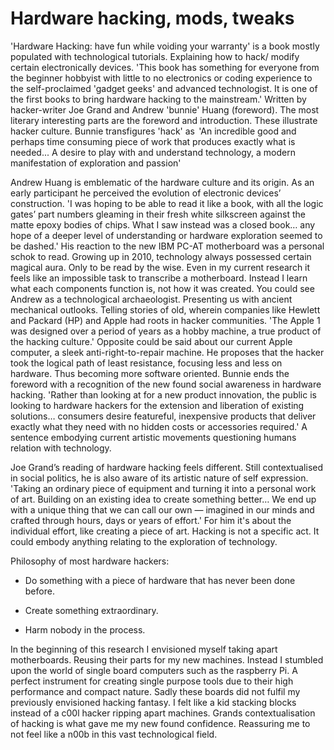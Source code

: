 # Hardware hacking, mods, tweaks 



'Hardware Hacking: have fun while voiding your warranty' 
is a book mostly populated with technological tutorials. 
Explaining how to hack/ modify certain electronically devices. 
'This book has something for everyone from the beginner hobbyist 
with little to no electronics or coding experience to the self-proclaimed 'gadget geeks' 
and advanced technologist. It is one of the first books to bring hardware hacking to the mainstream.' 
Written by hacker-writer Joe Grand and Andrew 'bunnie' Huang (foreword). The most literary interesting 
parts are the foreword and introduction. These illustrate hacker culture. Bunnie transfigures 'hack' as  
'An incredible good and perhaps time consuming piece of work that produces exactly 
what is needed... A desire to play with and understand technology, a modern manifestation of exploration and passion' 



Andrew Huang is emblematic of the hardware culture and its origin. 
As an early participant he perceived the evolution of electronic devices’ construction.
'I was hoping to be able to read it like a book, with all the logic gates’ part numbers gleaming 
in their fresh white silkscreen against the matte epoxy bodies of chips. What I saw instead was a closed book… 
any hope of a deeper level of understanding or hardware exploration seemed to be dashed.'
His reaction to the new IBM PC-AT motherboard was a personal schok to read. Growing up in 2010, 
technology always possessed certain magical aura. Only to be read by the wise. Even in my current research 
it feels like an impossible task to transcribe a motherboard. Instead I learn what each components function is,
not how it was created. You could see Andrew as a technological archaeologist. 
Presenting us with ancient mechanical outlooks. Telling stories of old, wherein companies 
like Hewlett and Packard (HP) and Apple had roots in hacker communities. 
'The Apple 1 was designed over a period of years as a hobby machine, a true product of the hacking culture.' 
Opposite could be said about our current Apple computer, a sleek anti-right-to-repair machine. He proposes that the hacker took the 
logical path of least resistance, focusing less and less on hardware. Thus becoming more software oriented. 
Bunnie ends the foreword with a recognition of the new found social awareness in hardware hacking. 
'Rather than looking at for a new product innovation, the public is looking to hardware hackers for 
the extension and liberation of existing solutions… consumers desire featureful, inexpensive products 
that deliver exactly what they need with no hidden costs or accessories required.'
A sentence embodying current artistic movements questioning humans relation with technology. 



Joe Grand’s reading of hardware hacking feels different. Still contextualised in social politics, 
he is also aware of its artistic nature of self expression. 
'Taking an ordinary piece of equipment and turning it into a personal work of art. Building on an existing idea to create something better… 
We end up with a unique thing that we can call our own — imagined in our minds and crafted through hours, 
days or years of effort.' 
For him it's about the individual effort, like creating a piece of art. 
Hacking is not a specific act. It could embody anything relating to the exploration of technology. 



Philosophy of most hardware hackers:

  - Do something with a piece of hardware that has never been done before.

  - Create something extraordinary.

  - Harm nobody in the process.




In the beginning of this research I envisioned myself taking apart motherboards. 
Reusing their parts for my new machines. Instead I stumbled upon the world of single board computers 
such as the raspberry Pi. A perfect instrument for creating single purpose tools due to their high performance 
and compact nature. Sadly these boards did not fulfil my previously envisioned hacking fantasy. 
I felt like a kid stacking blocks instead of a c00l hacker ripping apart machines. 
Grands contextualisation of hacking is what gave me my new found confidence. 
Reassuring me to not feel like a n00b in this vast technological field. 
 
